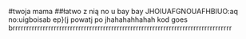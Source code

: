 #twoja mama
##łatwo z nią
no u
bay bay
JHOIUAFGNOUAFHBIUO:aq no:uigboisab ep}(j powatj po
jhahahahhahah kod goes brrrrrrrrrrrrrrrrrrrrrrrrrrrrrrrrrrrrrrrrrrrrrrrrrrrrrrrrrrrrrrrrrrrrrrrrrrrrrrrr
